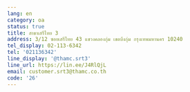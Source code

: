 ```yaml
---
lang: en
category: oa
status: true
title: สาขาเสรีไทย 3
address: 3/12 ซอยเสรีไทย 43 แขวงคลองกุ่ม เขตบึงกุ่ม กรุงเทพมหานคร 10240
tel_display: 02-113-6342
tel: '021136342'
line_display: '@thamc.srt3'
line_url: https://lin.ee/J4RlQjL
email: customer.srt3@thamc.co.th
code: '26'
---
```

